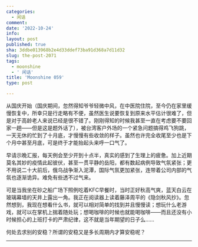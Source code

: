 ```yaml
---
categories:
  - 闲话
comment: 
date: '2022-10-24'
info: 
layout: post
published: true
sha: 3ddbe013968b2e4d33ddef73ba91d368a7d11d32
slug: the-post-2071
tags:
  - moonshine
  - ' 闲话'
title: 'Moonshine 059'
type: post

---
```

从国庆开始（国庆期间，忽然得知爷爷轻微中风，在中医院住院，至今仍在家里缓慢恢复中，所幸只是行走略有不便，虽然医生说要恢复到原来水平估计很难了，但是对于高龄老人来说已经是很不错了。刚刚得知的时候我甚至一直在考虑要不要回家一趟——但是这是题外话了），被台湾客户外场的一个紧急问题搞得鸡飞狗跳，一天无休的忙到了十月底，才慢慢有些收敛的样子。虽然也许完全收尾至少也是下个月中甚至月底，可是终于才能抬起头来呼一口气了。

早请示晚汇报，每天例会至少开到十点半，真实的感到了生理上的疲惫。加上近期莫名其妙的疫情此起彼伏，甚至一贯平静的岳阳，都有数起病例导致气氛紧张；更不用说二十大前后，俄乌战争渐入泥潭，国际气氛更加紧张，连带着公司内部的气氛也逐渐诡异。难免有些透不过气来。

可是当我坐在砂之船广场下照例吃着KFC早餐时，当时正好秋高气爽，蓝天白云在玻璃幕墙的天井上露出一角。我正在阅读器上读着藤泽周平的《隐剑秋风抄》。忽然想到，我现在想看什么书，就可以相对简单的找到并且慢慢读；想玩什么老游戏，就可以在掌机上揣着随处玩；想喝咖啡的时候也就能喝咖啡——而且还没有小时候担心的上班打卡的严肃纪律，这不就是当年期望的日子么……

何处去求别的安稳？所谓的安稳又是多长周期内才算安稳呢？

---
